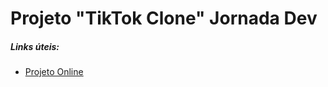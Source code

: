 # Projeto "TikTok Clone" Jornada Dev

##### Links úteis:

* [Projeto Online](https://tiktok---clone-4b2e1.web.app/)
